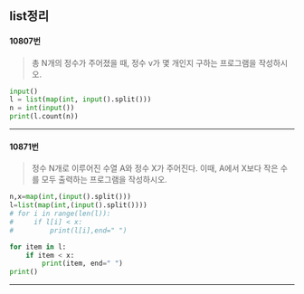 ## list정리

#### 10807번

>총 N개의 정수가 주어졌을 때, 정수 v가 몇 개인지 구하는 프로그램을 작성하시오.
```python
input()
l = list(map(int, input().split()))
n = int(input())
print(l.count(n))
```

---

#### 10871번

>정수 N개로 이루어진 수열 A와 정수 X가 주어진다. 이때, A에서 X보다 작은 수를 모두 출력하는 프로그램을 작성하시오.
```python
n,x=map(int,(input().split()))
l=list(map(int,(input().split())))
# for i in range(len(l)):
#     if l[i] < x:
#         print(l[i],end=" ")

for item in l:
    if item < x:
        print(item, end=" ")
print()
```

---